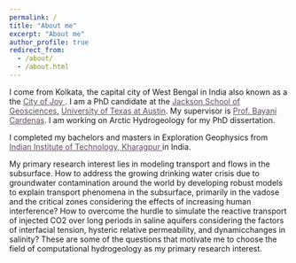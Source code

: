 ```yaml
---
permalink: /
title: "About me"
excerpt: "About me"
author_profile: true
redirect_from: 
  - /about/
  - /about.html
---
```


I come from Kolkata, the capital city of West Bengal in India also known as a the <a href="https://theculturetrip.com/asia/india/articles/why-kolkata-is-the-city-of-joy-in-25-instagram-photos/" style="color: #5b4c5c;">City of Joy </a>.  I am a PhD candidate at  the <a href="https://www.jsg.utexas.edu/research/" style="color: #5b4c5c;"> Jackson School of Geosciences</a>, <a href="https://www.utexas.edu/" style="color: #5b4c5c;">University of Texas at Austin</a>. My supervisor is <a href="https://www.jsg.utexas.edu/cardenas/" style="color: #5b4c5c;">  Prof. Bayani Cardenas</a>. I am working on Arctic Hydrogeology for my PhD dissertation. 

I completed my bachelors and masters in Exploration Geophysics from <a href="http://www.iitkgp.ac.in/" style="color: #5b4c5c;">Indian Institute of Technology, Kharagpur </a> in India. 

My primary research interest lies in modeling transport and flows in the subsurface. How to address the growing drinking water crisis due to groundwater contamination around the world by developing robust models to explain transport phenomena in the subsurface, primarily in the vadose and the critical zones considering the effects of increasing human interference? How to overcome the hurdle to simulate the reactive transport of injected CO2 over long periods in saline aquifers considering the factors of interfacial tension, hysteric relative permeability, and dynamicchanges in salinity? These are some of the questions that motivate me to choose the field of computational hydrogeology as my primary research interest.
